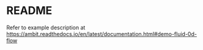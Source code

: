 # README #

Refer to example description at https://ambit.readthedocs.io/en/latest/documentation.html#demo-fluid-0d-flow
